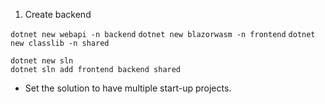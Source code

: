 1) Create backend

```dotnet new webapi -n backend```
```dotnet new blazorwasm -n frontend```
```dotnet new classlib -n shared```

```
dotnet new sln
dotnet sln add frontend backend shared
```

* Set the solution to have multiple start-up projects.